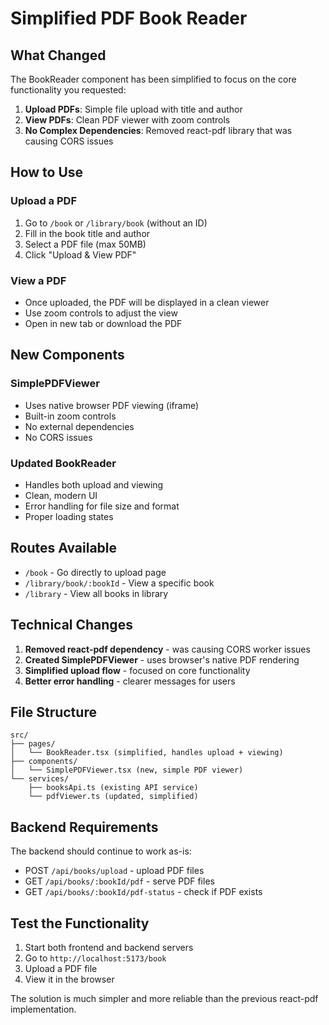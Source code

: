 # Simplified PDF Book Reader

## What Changed

The BookReader component has been simplified to focus on the core functionality you requested:

1. **Upload PDFs**: Simple file upload with title and author
2. **View PDFs**: Clean PDF viewer with zoom controls
3. **No Complex Dependencies**: Removed react-pdf library that was causing CORS issues

## How to Use

### Upload a PDF
1. Go to `/book` or `/library/book` (without an ID)
2. Fill in the book title and author
3. Select a PDF file (max 50MB)
4. Click "Upload & View PDF"

### View a PDF
- Once uploaded, the PDF will be displayed in a clean viewer
- Use zoom controls to adjust the view
- Open in new tab or download the PDF

## New Components

### SimplePDFViewer
- Uses native browser PDF viewing (iframe)
- Built-in zoom controls
- No external dependencies
- No CORS issues

### Updated BookReader
- Handles both upload and viewing
- Clean, modern UI
- Error handling for file size and format
- Proper loading states

## Routes Available

- `/book` - Go directly to upload page
- `/library/book/:bookId` - View a specific book
- `/library` - View all books in library

## Technical Changes

1. **Removed react-pdf dependency** - was causing CORS worker issues
2. **Created SimplePDFViewer** - uses browser's native PDF rendering
3. **Simplified upload flow** - focused on core functionality
4. **Better error handling** - clearer messages for users

## File Structure

```
src/
├── pages/
│   └── BookReader.tsx (simplified, handles upload + viewing)
├── components/
│   └── SimplePDFViewer.tsx (new, simple PDF viewer)
└── services/
    ├── booksApi.ts (existing API service)
    └── pdfViewer.ts (updated, simplified)
```

## Backend Requirements

The backend should continue to work as-is:
- POST `/api/books/upload` - upload PDF files
- GET `/api/books/:bookId/pdf` - serve PDF files
- GET `/api/books/:bookId/pdf-status` - check if PDF exists

## Test the Functionality

1. Start both frontend and backend servers
2. Go to `http://localhost:5173/book`
3. Upload a PDF file
4. View it in the browser

The solution is much simpler and more reliable than the previous react-pdf implementation.
